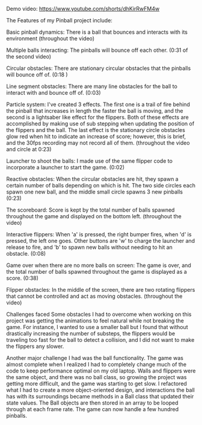 
Demo video: https://www.youtube.com/shorts/dhKirRwFM4w


The Features of my Pinball project include:

Basic pinball dynamics: There is a ball that bounces and interacts with its environment (throughout the video)

Multiple balls interacting: The pinballs will bounce off each other. (0:31 of the second video)

Circular obstacles: There are stationary circular obstacles that the pinballs will bounce off of.  (0:18 )

Line segment obstacles: There are many line obstacles for the ball to interact with and bounce off of.  (0:03)

Particle system: I've created 3 effects. The first one is a trail of fire behind the pinball that increases in length the faster the ball is moving, and the second is a lightsaber like effect for the flippers. Both of these effects are accomplished by making use of sub stepping when updating the position of the flippers and the ball. The last effect is the stationary circle obstacles glow red when hit to indicate an increase of score; however, this is brief, and the 30fps recording may not record all of them. (throughout the video and circle at 0:23)

Launcher to shoot the balls: I made use of the same flipper code to incorporate a launcher to start the game. (0:02)

Reactive obstacles: When the circular obstacles are hit, they spawn a certain number of balls depending on which is hit.  The two side circles each spawn one new ball, and the middle small circle spawns 3 new pinballs (0:23)

The scoreboard: Score is kept by the total number of balls spawned throughout the game and displayed on the bottom left. (throughout the video)

Interactive flippers: When 'a' is pressed, the right bumper fires, when 'd' is pressed, the left one goes. Other buttons are 'w' to charge the launcher and release to fire, and 'b' to spawn new balls without needing to hit an obstacle. (0:08)

Game over when there are no more balls on screen: The game is over, and the total number of balls spawned throughout the game is displayed as a score. (0:38)

Flipper obstacles: In the middle of the screen, there are two rotating flippers that cannot be controlled and act as moving obstacles. (throughout the video)

Challenges faced
Some obstacles I had to overcome when working on this project was getting the animations to feel natural while not breaking the game. For instance, I wanted to use a smaller ball but I found that without drastically increasing the number of substeps, the flippers would be traveling too fast for the ball to detect a collision, and I did not want to make the flippers any slower.

Another major challenge I had was the ball functionality. The game was almost complete when I realized I had to completely change much of the code to keep performance optimal on my old laptop.  Walls and flippers were the same object, and there was no ball class, so growing the project was getting more difficult, and the game was starting to get slow. I refactored what I had to create a more object-oriented design, and interactions the ball has with its surroundings became methods in a Ball class that updated their state values. The Ball objects are then stored in an array to be looped through at each frame rate. The game can now handle a few hundred pinballs.
